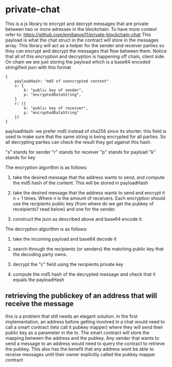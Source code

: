 # private-chat

This is a js library to encrypt and decrypt messages that are private between two or more adresses in the blockchain. To have more context refer to: https://github.com/emilianop11/private-blockchain-chat This payload is what the chat struct in the contract will store in the messages array.
This library will act as a helper for the sender and receiver parties so they can encrypt and decrypt the messages that flow between them.
Notice that all of this encryption and decryption is happening off chain, client side. On chain we are just storing the payload which is a base64 encoded stringified json with this format

```
{
    payloadHash: "md5 of unencrypted content"
    s: {
        k: "public key of sender",
        p: "encryptedDataString",
    }
    r: [{
        k: "public key of receiver",
        p: "encryptedDataString"
    }]
}
```

payloadHash: we prefer md5 instead of sha256 since its shorter. this field is
used to make sure that the same string is being encrypted for all parties. So all decrypting parties can check the result they got against this hash.

"s" stands for sender
"r" stands for receiver
"p" stands for payload
"k" stands for key

The encryption algorithm is as follows:

1) take the desired message that the address wants to send, and compute the md5 hash of the content. This will be stored in payloadHash

2) take the desired message that the address wants to send and encrypt it n + 1 times. Where n is the amount of receivers. Each encryption should use the recipients public key (from where do we get the pubkey of receipients? read below) and one for the sender.

3) construct the json as described above and base64 encode it.


The decryption algorithm is as follows:

1) take the incoming payload and base64 decode it

2) search through the recipients (or senders) the matching public key that the decoding party owns.

3) decrypt the "c" field using the recipients private key

4) compute the md5 hash of the decrypted message and check that it equals the payloadHash


## retrieving the publickey of an address that will receive the message

this is a problem that still needs an elegant solution.
In the first implementation, an address before getting involved in a chat would need to call a smart contract (lets call it pubkey mapper) where they will send their public key as a parameter in the tx. The smart contract will store the mapping between the address and the pubkey.
Any sender that wants to send a message to an address would need to query the contract to retrieve the pubkey.
This also has the benefit that any address wont be able to receive messages until their owner explicitly called the pukkey mapper contract